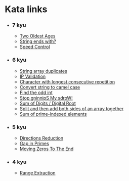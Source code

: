 # Kata links
- ### 7 kyu
  - [Two Oldest Ages](https://www.codewars.com/kata/511f11d355fe575d2c000001)
  - [String ends with?](https://www.codewars.com/kata/51f2d1cafc9c0f745c00037d)
  - [Speed Control](https://www.codewars.com/kata/56484848ba95170a8000004d)
- ### 6 kyu
  - [String array duplicates](https://www.codewars.com/kata/59f08f89a5e129c543000069)
  - [IP Validation](https://www.codewars.com/kata/515decfd9dcfc23bb6000006)
  - [Character with longest consecutive repetition](https://www.codewars.com/kata/586d6cefbcc21eed7a001155)
  - [Convert string to camel case](https://www.codewars.com/kata/517abf86da9663f1d2000003)
  - [Find the odd int](https://www.codewars.com/kata/54da5a58ea159efa38000836)
  - [Stop gninnipS My sdroW!](https://www.codewars.com/kata/5264d2b162488dc400000001)
  - [Sum of Digits / Digital Root](https://www.codewars.com/kata/541c8630095125aba6000c00)
  - [Split and then add both sides of an array together](https://www.codewars.com/kata/5946a0a64a2c5b596500019a)
  - [Sum of prime-indexed elements](https://www.codewars.com/kata/59f38b033640ce9fc700015b)
- ### 5 kyu
  - [Directions Reduction](https://www.codewars.com/kata/550f22f4d758534c1100025a)
  - [Gap in Primes](https://www.codewars.com/kata/561e9c843a2ef5a40c0000a4)
  - [Moving Zeros To The End](https://www.codewars.com/kata/52597aa56021e91c93000cb0)
- ### 4 kyu
  - [Range Extraction](https://www.codewars.com/kata/51ba717bb08c1cd60f00002f)
